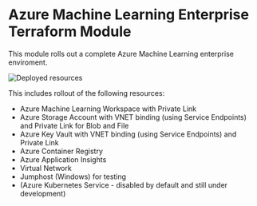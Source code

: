# Azure Machine Learning Enterprise Terraform Module

This module rolls out a complete Azure Machine Learning enterprise enviroment.

![Deployed resources](https://github.com/kaparora/terraform-azure-machine-learning/blob/main/media/architecture_aml_pl.png?raw=true)

This includes rollout of the following resources:

* Azure Machine Learning Workspace with Private Link
* Azure Storage Account with VNET binding (using Service Endpoints) and Private Link for Blob and File
* Azure Key Vault with VNET binding (using Service Endpoints) and Private Link
* Azure Container Registry
* Azure Application Insights
* Virtual Network
* Jumphost (Windows) for testing
* (Azure Kubernetes Service - disabled by default and still under development)

